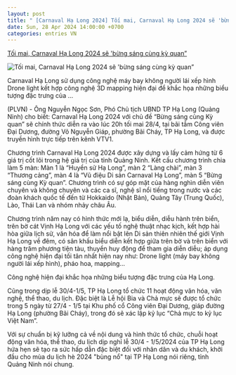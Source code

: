 ```yaml
---
layout: post
title: " [Carnaval Hạ Long 2024] Tối mai, Carnaval Hạ Long 2024 sẽ 'bừng sáng cùng kỳ quan”"
date: Sun, 28 Apr 2024 14:00:00 +0700
categories: entries VN
---
```

[Tối mai, Carnaval Hạ Long 2024 sẽ 'bừng sáng cùng kỳ quan”](https://baophapluat.vn/toi-mai-carnaval-ha-long-2024-se-bung-sang-cung-ky-quan-post511060.html)

![Tối mai, Carnaval Hạ Long 2024 sẽ 'bừng sáng cùng kỳ quan”](https://image.baophapluat.vn/1200x630/Uploaded/2024/gfnzyreslys/2024_04_27/fb-img-1714186596692-6458.jpg)

Carnaval Hạ Long sử dụng công nghệ máy bay không người lái xếp hình Drone light kết hợp công nghệ 3D mapping hiện đại để khắc họa những biểu tượng đặc trưng của ...

(PLVN) - Ông Nguyễn Ngọc Sơn, Phó Chủ tịch UBND TP Hạ Long (Quảng Ninh) cho biết: Carnaval Hạ Long 2024 với chủ đề “Bừng sáng cùng Kỳ quan” sẽ chính thức diễn ra vào lúc 20h tối mai 28/4, tại bãi tắm Công viên Đại Dương, đường Võ Nguyễn Giáp, phường Bãi Cháy, TP Hạ Long, và được truyền hình trực tiếp trên kênh VTV1.

Chương trình Carnaval Hạ Long 2024 được xây dựng và lấy cảm hứng từ 6 giá trị cốt lõi trong hệ giá trị của tỉnh Quảng Ninh. Kết cấu chương trình chia làm 5 màn: Màn 1 là “Huyền sử Hạ Long”, màn 2 “Làng chài”, màn 3 “Thương cảng”, màn 4 là “Vũ điệu Di sản Carnaval Hạ Long”, màn 5 “Bừng sáng cùng Kỳ quan”. Chương trình có sự góp mặt của hàng nghìn diễn viên chuyên và không chuyên và các ca sĩ, nghệ sĩ nổi tiếng trong nước và các đoàn khách quốc tế đến từ Hokkaido (Nhật Bản), Quảng Tây (Trung Quốc), Lào, Thái Lan và nhóm nhảy châu Âu.

Chương trình năm nay có hình thức mới lạ, biểu diễn, diễu hành trên biển, trên bờ cát Vịnh Hạ Long với các yếu tố nghệ thuật nhạc kịch, kết hợp hài hòa giữa lịch sử, văn hóa để làm nổi bật lên Di sản thiên nhiên thế giới Vịnh Hạ Long về đêm, có sân khấu biểu diễn kết hợp giữa trên bờ và trên biển với hàng trăm phương tiện tàu, thuyền huy động để tham gia diễn diễu; áp dụng công nghệ hiện đại tối tân nhất hiện nay như: Drone light (máy bay không người lái xếp hình), pháo hoa, mapping…



Công nghệ hiện đại khắc họa những biểu tượng đặc trưng của Hạ Long.

Cũng trong dịp lễ 30/4-1/5, TP Hạ Long tổ chức 11 hoạt động văn hóa, văn nghệ, thể thao, du lịch. Đặc biệt là Lễ hội Bia và Chả mực sẽ được tổ chức trong 5 ngày từ 27/4 - 1/5 tại Khu phố cổ Công viên Đại Dương, giáp đường Hạ Long (phường Bãi Cháy), trong đó sẽ xác lập kỷ lục “Chả mực to kỷ lục Việt Nam”.

Với sự chuẩn bị kỹ lưỡng cả về nội dung và hình thức tổ chức, chuỗi hoạt động văn hóa, thể thao, du lịch dịp nghỉ lễ 30/4 - 1/5/2024 của TP Hạ Long hứa hẹn sẽ tạo ra sức hấp dẫn đặc biệt đối với nhân dân và du khách, khởi đầu cho mùa du lịch hè 2024 "bùng nổ" tại TP Hạ Long nói riêng, tỉnh Quảng Ninh nói chung.

